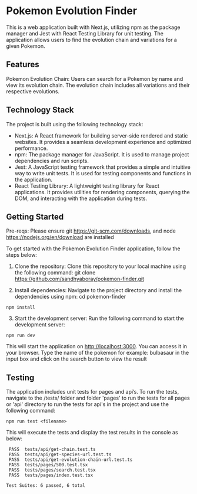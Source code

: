 # Pokemon Evolution Finder

This is a web application built with Next.js, utilizing npm as the package manager and Jest with React Testing Library for unit testing. The application allows users to find the evolution chain and variations for a given Pokemon.

## Features

Pokemon Evolution Chain: Users can search for a Pokemon by name and view its evolution chain. The
evolution chain includes all variations and their respective evolutions.

## Technology Stack

The project is built using the following technology stack:

- Next.js: A React framework for building server-side rendered and static websites. It provides a
  seamless development experience and optimized performance.
- npm: The package manager for JavaScript. It is used to manage project dependencies and run scripts.
- Jest: A JavaScript testing framework that provides a simple and intuitive way to write unit tests. It is used for testing components and functions in the application.
- React Testing Library: A lightweight testing library for React applications. It provides utilities for rendering components, querying the DOM, and interacting with the application during tests.

## Getting Started

Pre-reqs:
Please ensure git https://git-scm.com/downloads, and node https://nodejs.org/en/download are installed

To get started with the Pokemon Evolution Finder application, follow the steps below:

1. Clone the repository: Clone this repository to your local machine using the following command:
   git clone https://github.com/sandhyaboray/pokemon-finder.git

2. Install dependencies: Navigate to the project directory and install the dependencies using npm:
   cd pokemon-finder

```
npm install
```

3. Start the development server: Run the following command to start the development server:

```
npm run dev
```

This will start the application on [http://localhost:3000](http://localhost:3000). 
You can access it in your browser. 
Type the name of the pokemon for example: bulbasaur in the input box and click on the search button to view the result

## Testing

The application includes unit tests for pages and api’s. 
To run the tests, navigate to the /tests/ folder and folder 'pages' to run the tests for all pages
or 'api' directory to run the tests for api's in the project and use the following command:

```
npm run test <filename>
```

This will execute the tests and display the test results in the console as below:

```
 PASS  tests/api/get-chain.test.ts
 PASS  tests/api/get-species-url.test.ts
 PASS  tests/api/get-evolution-chain-url.test.ts
 PASS  tests/pages/500.test.tsx
 PASS  tests/pages/search.test.tsx
 PASS  tests/pages/index.test.tsx

Test Suites: 6 passed, 6 total
````
